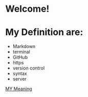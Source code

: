 # Welcome!

# My Definition are:


+ Markdown
+ terminal
+ GitHub
+ https
+ version control
+ syntax
+ server













[MY Meaning](index.html)